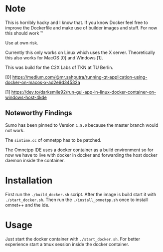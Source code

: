 # Note

This is horribly hacky and I know that. If you know Docker feel free to improve
the Dockerfile and make use of builder images and stuff. For now this should
work :tm:

Use at own risk.

Currently this only works on Linux which uses the X server. Theoretically this
also works for MacOS [0] and Windows [1].

This was build for the C2X Labs of TKN at TU Berlin.

[0] https://medium.com/@mr.sahputra/running-qt-application-using-docker-on-macos-x-ad2e9d34532a

[1] https://dev.to/darksmile92/run-gui-app-in-linux-docker-container-on-windows-host-4kde


## Noteworthy Findings

Sumo has been pinned to Version `1.8.0` because the master branch would not work.

The `simtime.cc` of omnetpp has to be patched.

The Omnetpp IDE uses a docker container as a build environment so for now we
have to live with docker in docker and forwarding the host docker daemon inside
the container.

# Installation

First run the `./build_docker.sh` script. After the image is build start it with
`./start_docker.sh`. Then run the `./install_omnetpp.sh` once to install omnet++
and the ide.

# Usage

Just start the docker container with `./start_docker.sh`. For better experience
start a tmux session inside the docker container.
